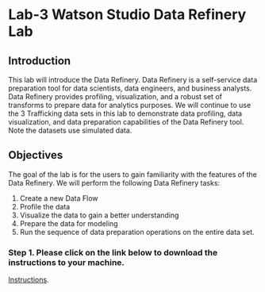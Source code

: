 # Lab-3 Watson Studio Data Refinery Lab

## Introduction

This lab will introduce the Data Refinery. Data Refinery is a self-service data preparation tool for data scientists, data engineers, and business analysts. Data Refinery provides profiling, visualization, and a robust set of transforms to prepare data for analytics purposes. We will continue to use the 3 Trafficking data sets in this lab to demonstrate data profiling, data visualization, and data preparation capabilities of the Data Refinery tool. Note the datasets use simulated data.

## Objectives

The goal of the lab is for the users to gain familiarity with the features of the Data Refinery. We will perform the following Data Refinery tasks: <br>

1. Create a new Data Flow <br>
1. Profile the data <br>
1. Visualize the data to gain a better understanding <br>
1. Prepare the data for modeling <br>
1. Run the sequence of data preparation operations on the entire data set.

### Step 1. Please click on the link below to download the instructions to your machine.

[Instructions](https://github.com/bleonardb3/DS_POT_05-20-2021/raw/main/Lab-3/Data%20Refinery%20Lab_v05-20-2021.pdf).

